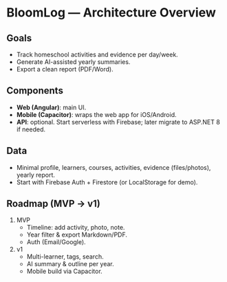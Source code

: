 # BloomLog — Architecture Overview

## Goals
- Track homeschool activities and evidence per day/week.
- Generate AI-assisted yearly summaries.
- Export a clean report (PDF/Word).

## Components
- **Web (Angular)**: main UI.
- **Mobile (Capacitor)**: wraps the web app for iOS/Android.
- **API**: optional. Start serverless with Firebase; later migrate to ASP.NET 8 if needed.

## Data
- Minimal profile, learners, courses, activities, evidence (files/photos), yearly report.
- Start with Firebase Auth + Firestore (or LocalStorage for demo).

## Roadmap (MVP -> v1)
1. MVP
   - Timeline: add activity, photo, note.
   - Year filter & export Markdown/PDF.
   - Auth (Email/Google).
2. v1
   - Multi-learner, tags, search.
   - AI summary & outline per year.
   - Mobile build via Capacitor.
